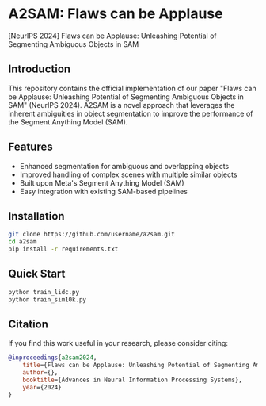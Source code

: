 # A2SAM: Flaws can be Applause

[NeurIPS 2024] Flaws can be Applause: Unleashing Potential of Segmenting Ambiguous Objects in SAM

## Introduction

This repository contains the official implementation of our paper "Flaws can be Applause: Unleashing Potential of Segmenting Ambiguous Objects in SAM" (NeurIPS 2024). A2SAM is a novel approach that leverages the inherent ambiguities in object segmentation to improve the performance of the Segment Anything Model (SAM).

## Features

- Enhanced segmentation for ambiguous and overlapping objects
- Improved handling of complex scenes with multiple similar objects
- Built upon Meta's Segment Anything Model (SAM)
- Easy integration with existing SAM-based pipelines

## Installation

```bash
git clone https://github.com/username/a2sam.git
cd a2sam
pip install -r requirements.txt
```

## Quick Start

```python
python train_lidc.py
python train_sim10k.py
```


## Citation

If you find this work useful in your research, please consider citing:

```bibtex
@inproceedings{a2sam2024,
    title={Flaws can be Applause: Unleashing Potential of Segmenting Ambiguous Objects in SAM},
    author={},
    booktitle={Advances in Neural Information Processing Systems},
    year={2024}
}
```
